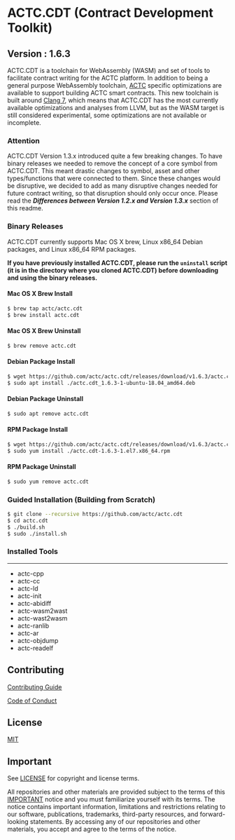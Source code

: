 # ACTC.CDT (Contract Development Toolkit)
## Version : 1.6.3

ACTC.CDT is a toolchain for WebAssembly (WASM) and set of tools to facilitate contract writing for the ACTC platform.  In addition to being a general purpose WebAssembly toolchain, [ACTC](https://github.com/actc/eos) specific optimizations are available to support building ACTC smart contracts.  This new toolchain is built around [Clang 7](https://github.com/actc/llvm), which means that ACTC.CDT has the most currently available optimizations and analyses from LLVM, but as the WASM target is still considered experimental, some optimizations are not available or incomplete.

### Attention
ACTC.CDT Version 1.3.x introduced quite a few breaking changes.  To have binary releases we needed to remove the concept of a core symbol from ACTC.CDT. This meant drastic changes to symbol, asset and other types/functions that were connected to them. Since these changes would be disruptive, we decided to add as many disruptive changes needed for future contract writing, so that disruption should only occur once. Please read the **_Differences between Version 1.2.x and Version 1.3.x_** section of this readme.

### Binary Releases
ACTC.CDT currently supports Mac OS X brew, Linux x86_64 Debian packages, and Linux x86_64 RPM packages.

**If you have previously installed ACTC.CDT, please run the `uninstall` script (it is in the directory where you cloned ACTC.CDT) before downloading and using the binary releases.**

#### Mac OS X Brew Install
```sh
$ brew tap actc/actc.cdt
$ brew install actc.cdt
```

#### Mac OS X Brew Uninstall
```sh
$ brew remove actc.cdt
```

#### Debian Package Install
```sh
$ wget https://github.com/actc/actc.cdt/releases/download/v1.6.3/actc.cdt_1.6.3-1-ubuntu-18.04_amd64.deb
$ sudo apt install ./actc.cdt_1.6.3-1-ubuntu-18.04_amd64.deb
```

#### Debian Package Uninstall
```sh
$ sudo apt remove actc.cdt
```

#### RPM Package Install
```sh
$ wget https://github.com/actc/actc.cdt/releases/download/v1.6.3/actc.cdt-1.6.3-1.el7.x86_64.rpm
$ sudo yum install ./actc.cdt-1.6.3-1.el7.x86_64.rpm
```

#### RPM Package Uninstall
```sh
$ sudo yum remove actc.cdt
```

### Guided Installation (Building from Scratch)
```sh
$ git clone --recursive https://github.com/actc/actc.cdt
$ cd actc.cdt
$ ./build.sh
$ sudo ./install.sh
```

### Installed Tools
---
* actc-cpp
* actc-cc
* actc-ld
* actc-init
* actc-abidiff
* actc-wasm2wast
* actc-wast2wasm
* actc-ranlib
* actc-ar
* actc-objdump
* actc-readelf

## Contributing

[Contributing Guide](./CONTRIBUTING.md)

[Code of Conduct](./CONTRIBUTING.md#conduct)

## License

[MIT](./LICENSE)

## Important

See [LICENSE](./LICENSE) for copyright and license terms.

All repositories and other materials are provided subject to the terms of this [IMPORTANT](./IMPORTANT.md) notice and you must familiarize yourself with its terms.  The notice contains important information, limitations and restrictions relating to our software, publications, trademarks, third-party resources, and forward-looking statements.  By accessing any of our repositories and other materials, you accept and agree to the terms of the notice.
